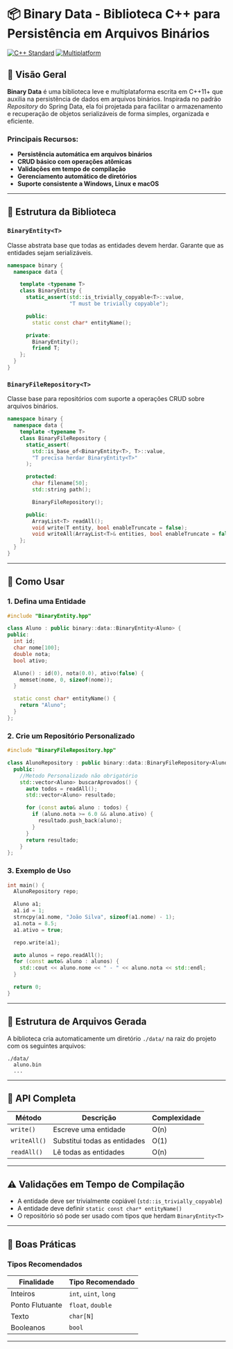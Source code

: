 
# 📦 Binary Data - Biblioteca C++ para Persistência em Arquivos Binários

[![C++ Standard](https://img.shields.io/badge/C%2B%2B-11%2B-blue.svg)](https://en.wikipedia.org/wiki/C%2B%2B#Standardization)
[![Multiplatform](https://img.shields.io/badge/platform-Windows%20%7C%20Linux%20%7C%20macOS-lightgrey.svg)](https://en.wikipedia.org/wiki/Cross-platform)

## 📌 Visão Geral

**Binary Data** é uma biblioteca leve e multiplataforma escrita em C++11+ que auxilia na persistência de dados em arquivos binários. Inspirada no padrão *Repository* do Spring Data, ela foi projetada para facilitar o armazenamento e recuperação de objetos serializáveis de forma simples, organizada e eficiente.

### Principais Recursos:
- **Persistência automática em arquivos binários**
- **CRUD básico com operações atômicas**
- **Validações em tempo de compilação**
- **Gerenciamento automático de diretórios**
- **Suporte consistente a Windows, Linux e macOS**

---

## 🧩 Estrutura da Biblioteca

### `BinaryEntity<T>`

Classe abstrata base que todas as entidades devem herdar. Garante que as entidades sejam serializáveis.

```cpp
namespace binary {
  namespace data {

    template <typename T>
    class BinaryEntity {
      static_assert(std::is_trivially_copyable<T>::value,
                    "T must be trivially copyable");

      public:
        static const char* entityName();

      private:
        BinaryEntity();
        friend T;
    };
  }
}
```

### `BinaryFileRepository<T>`

Classe base para repositórios com suporte a operações CRUD sobre arquivos binários.

```cpp
namespace binary {
  namespace data {
    template <typename T>
    class BinaryFileRepository {
      static_assert(
        std::is_base_of<BinaryEntity<T>, T>::value,
        "T precisa herdar BinaryEntity<T>"
      );

      protected:
        char filename[50];
        std::string path();

        BinaryFileRepository();

      public:
        ArrayList<T> readAll();
        void write(T entity, bool enableTruncate = false);
        void writeAll(ArrayList<T>& entities, bool enableTruncate = false);
    };
  }
}
```

---

## 🚀 Como Usar

### 1. Defina uma Entidade

```cpp
#include "BinaryEntity.hpp"

class Aluno : public binary::data::BinaryEntity<Aluno> {
public:
  int id;
  char nome[100];
  double nota;
  bool ativo;

  Aluno() : id(0), nota(0.0), ativo(false) {
    memset(nome, 0, sizeof(nome));
  }

  static const char* entityName() {
    return "Aluno";
  }
};
```

### 2. Crie um Repositório Personalizado

```cpp
#include "BinaryFileRepository.hpp"

class AlunoRepository : public binary::data::BinaryFileRepository<Aluno> {
  public:
    //Metodo Personalizado não obrigatório
    std::vector<Aluno> buscarAprovados() {
      auto todos = readAll();
      std::vector<Aluno> resultado;

      for (const auto& aluno : todos) {
        if (aluno.nota >= 6.0 && aluno.ativo) {
          resultado.push_back(aluno);
        }
      }
      return resultado;
    }
};
```

### 3. Exemplo de Uso

```cpp
int main() {
  AlunoRepository repo;

  Aluno a1;
  a1.id = 1;
  strncpy(a1.nome, "João Silva", sizeof(a1.nome) - 1);
  a1.nota = 8.5;
  a1.ativo = true;

  repo.write(a1);

  auto alunos = repo.readAll();
  for (const auto& aluno : alunos) {
    std::cout << aluno.nome << " - " << aluno.nota << std::endl;
  }

  return 0;
}
```

---

## 📁 Estrutura de Arquivos Gerada

A biblioteca cria automaticamente um diretório `./data/` na raiz do projeto com os seguintes arquivos:

```
./data/
  aluno.bin
  ...
```

---

## 🔧 API Completa

| Método             | Descrição                          | Complexidade |
|--------------------|------------------------------------|--------------|
| `write()`          | Escreve uma entidade               | O(n)         |
| `writeAll()`       | Substitui todas as entidades       | O(1)         |
| `readAll()`        | Lê todas as entidades              | O(n)         |

---

## ⚠️ Validações em Tempo de Compilação

- A entidade deve ser trivialmente copiável (`std::is_trivially_copyable`)
- A entidade deve definir `static const char* entityName()`
- O repositório só pode ser usado com tipos que herdam `BinaryEntity<T>`

---

## 📌 Boas Práticas

### Tipos Recomendados

| Finalidade           | Tipo Recomendado            |
|----------------------|-----------------------------|
| Inteiros             | `int`, `uint`, `long`       |
| Ponto Flutuante      | `float`, `double`           |
| Texto                | `char[N]`                   |
| Booleanos            | `bool`                      |

---
